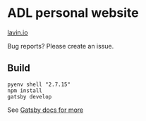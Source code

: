 # ADL personal website

[lavin.io](https://lavin.io)

Bug reports? Please create an issue.

## Build

```
pyenv shell "2.7.15"
npm install
gatsby develop
```

See [Gatsby docs for more](https://www.gatsbyjs.org/docs/quick-start/)

<!-- ## Deploy

[![Deploy to Netlify](https://www.netlify.com/img/deploy/button.svg)](https://app.netlify.com/start/deploy?repository=https://github.com/ldelbeccaro/ldb)
 -->
